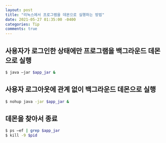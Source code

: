 ```yaml
---
layout: post
title: "리눅스에서 프로그램을 데몬으로 실행하는 방법"
date: 2021-05-27 01:35:00 -0400
categories: Tip
comments: true
---
```


## 사용자가 로그인한 상태에만 프로그램을 백그라운드 데몬으로 실행

```bash
$ java –jar $app_jar &
```

## 사용자 로그아웃에 관계 없이 백그라운드 데몬으로 실행

```bash
$ nohup java -jar $app_jar &
```

## 데몬을 찾아서 종료

```bash
$ ps –ef | grep $app_jar
$ kill -9 $pid
```
